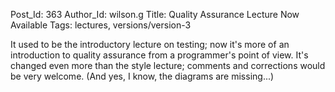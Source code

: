 Post_Id: 363
Author_Id: wilson.g
Title: Quality Assurance Lecture Now Available
Tags: lectures, versions/version-3

<p>It used to be the introductory lecture on testing; now it's more of an introduction to quality assurance from a programmer's point of view.  It's changed even more than the style lecture; comments and corrections would be very welcome.  (And yes, I know, the diagrams are missing...)</p>
